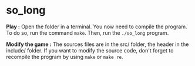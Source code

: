 # so_long

**Play :**
Open the folder in a terminal. You now need to compile the program.
To do so, run the command ```make```.
Then, run the ```./so_long``` program.

**Modify the game :**
The sources files are in the src/ folder, the header in the include/ folder.
If you want to modify the source code, don't forget to recompile the program by using ```make``` or ```make re```.
